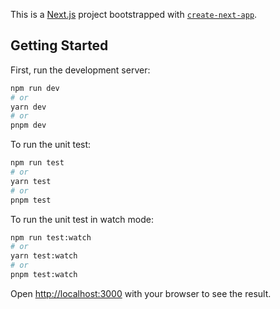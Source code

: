 This is a [Next.js](https://nextjs.org/) project bootstrapped with [`create-next-app`](https://github.com/vercel/next.js/tree/canary/packages/create-next-app).

## Getting Started

First, run the development server:

```bash
npm run dev
# or
yarn dev
# or
pnpm dev
```

To run the unit test:

```bash
npm run test
# or
yarn test
# or
pnpm test
```

To run the unit test in watch mode:

```bash
npm run test:watch
# or
yarn test:watch
# or
pnpm test:watch
```

Open [http://localhost:3000](http://localhost:3000) with your browser to see the result.


